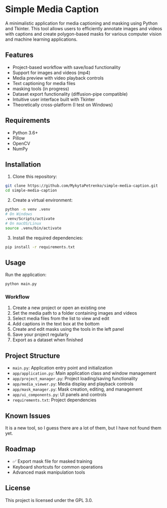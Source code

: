 # Simple Media Caption

A minimalistic application for media captioning and masking using Python and Tkinter. This tool allows users to efficiently annotate images and videos with captions and create polygon-based masks for various computer vision and machine learning applications.

## Features

- Project-based workflow with save/load functionality
- Support for images and videos (mp4)
- Media preview with video playback controls
- Text captioning for media files
- masking tools (in progress)
- Dataset export functionality (diffusion-pipe compatible)
- Intuitive user interface built with Tkinter
- Theoretically cross-platform (I test on Windows)

## Requirements

- Python 3.6+
- Pillow
- OpenCV
- NumPy

## Installation

1. Clone this repository:
```bash
git clone https://github.com/MykytaPetrenko/simple-media-caption.git
cd simple-media-caption
```

2. Create a virtual environment:
```bash
python -m venv .venv
# On Windows
.venv/Scripts/activate
# On macOS/Linux
source .venv/bin/activate
```

3. Install the required dependencies:
```bash
pip install -r requirements.txt
```

## Usage

Run the application:
```bash
python main.py
```

### Workflow

1. Create a new project or open an existing one
2. Set the media path to a folder containing images and videos
3. Select media files from the list to view and edit
4. Add captions in the text box at the bottom
5. Create and edit masks using the tools in the left panel
6. Save your project regularly
7. Export as a dataset when finished

## Project Structure

- `main.py`: Application entry point and initialization
- `app/application.py`: Main application class and window management
- `app/project_manager.py`: Project loading/saving functionality
- `app/media_viewer.py`: Media display and playback controls
- `app/mask_manager.py`: Mask creation, editing, and management
- `app/ui_components.py`: UI panels and controls
- `requirements.txt`: Project dependencies

## Known Issues

It is a new tool, so I guess there are a lot of them, but I have not found them yet.

## Roadmap

- ✅ Export mask file for masked training
-  Keyboard shortcuts for common operations
-  Advanced mask manipulation tools

## License

This project is licensed under the GPL 3.0.
